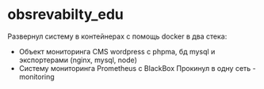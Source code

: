 # obsrevabilty_edu
Развернул систему в контейнерах с помощь docker в два стека:
- Объект мониторинга CMS wordpress с phpma, бд mysql и экспортерами (nginx, mysql, node)
- Систему мониторинга Prometheus с BlackBox
Прокинул в одну сеть -monitoring
